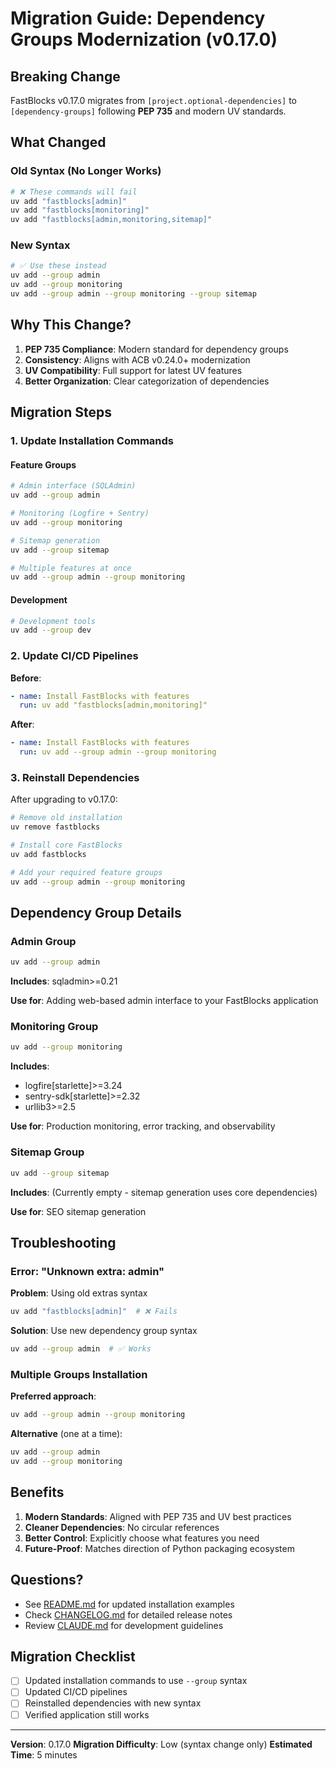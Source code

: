 # Migration Guide: Dependency Groups Modernization (v0.17.0)

## Breaking Change

FastBlocks v0.17.0 migrates from `[project.optional-dependencies]` to `[dependency-groups]` following **PEP 735** and modern UV standards.

## What Changed

### Old Syntax (No Longer Works)

```bash
# ❌ These commands will fail
uv add "fastblocks[admin]"
uv add "fastblocks[monitoring]"
uv add "fastblocks[admin,monitoring,sitemap]"
```

### New Syntax

```bash
# ✅ Use these instead
uv add --group admin
uv add --group monitoring
uv add --group admin --group monitoring --group sitemap
```

## Why This Change?

1. **PEP 735 Compliance**: Modern standard for dependency groups
1. **Consistency**: Aligns with ACB v0.24.0+ modernization
1. **UV Compatibility**: Full support for latest UV features
1. **Better Organization**: Clear categorization of dependencies

## Migration Steps

### 1. Update Installation Commands

#### Feature Groups

```bash
# Admin interface (SQLAdmin)
uv add --group admin

# Monitoring (Logfire + Sentry)
uv add --group monitoring

# Sitemap generation
uv add --group sitemap

# Multiple features at once
uv add --group admin --group monitoring
```

#### Development

```bash
# Development tools
uv add --group dev
```

### 2. Update CI/CD Pipelines

**Before**:

```yaml
- name: Install FastBlocks with features
  run: uv add "fastblocks[admin,monitoring]"
```

**After**:

```yaml
- name: Install FastBlocks with features
  run: uv add --group admin --group monitoring
```

### 3. Reinstall Dependencies

After upgrading to v0.17.0:

```bash
# Remove old installation
uv remove fastblocks

# Install core FastBlocks
uv add fastblocks

# Add your required feature groups
uv add --group admin --group monitoring
```

## Dependency Group Details

### Admin Group

```bash
uv add --group admin
```

**Includes**: sqladmin>=0.21

**Use for**: Adding web-based admin interface to your FastBlocks application

### Monitoring Group

```bash
uv add --group monitoring
```

**Includes**:

- logfire[starlette]>=3.24
- sentry-sdk[starlette]>=2.32
- urllib3>=2.5

**Use for**: Production monitoring, error tracking, and observability

### Sitemap Group

```bash
uv add --group sitemap
```

**Includes**: (Currently empty - sitemap generation uses core dependencies)

**Use for**: SEO sitemap generation

## Troubleshooting

### Error: "Unknown extra: admin"

**Problem**: Using old extras syntax

```bash
uv add "fastblocks[admin]"  # ❌ Fails
```

**Solution**: Use new dependency group syntax

```bash
uv add --group admin  # ✅ Works
```

### Multiple Groups Installation

**Preferred approach**:

```bash
uv add --group admin --group monitoring
```

**Alternative** (one at a time):

```bash
uv add --group admin
uv add --group monitoring
```

## Benefits

1. **Modern Standards**: Aligned with PEP 735 and UV best practices
1. **Cleaner Dependencies**: No circular references
1. **Better Control**: Explicitly choose what features you need
1. **Future-Proof**: Matches direction of Python packaging ecosystem

## Questions?

- See [README.md](<./README.md>) for updated installation examples
- Check [CHANGELOG.md](<./CHANGELOG.md>) for detailed release notes
- Review [CLAUDE.md](<./CLAUDE.md>) for development guidelines

## Migration Checklist

- [ ] Updated installation commands to use `--group` syntax
- [ ] Updated CI/CD pipelines
- [ ] Reinstalled dependencies with new syntax
- [ ] Verified application still works

______________________________________________________________________

**Version**: 0.17.0
**Migration Difficulty**: Low (syntax change only)
**Estimated Time**: 5 minutes
